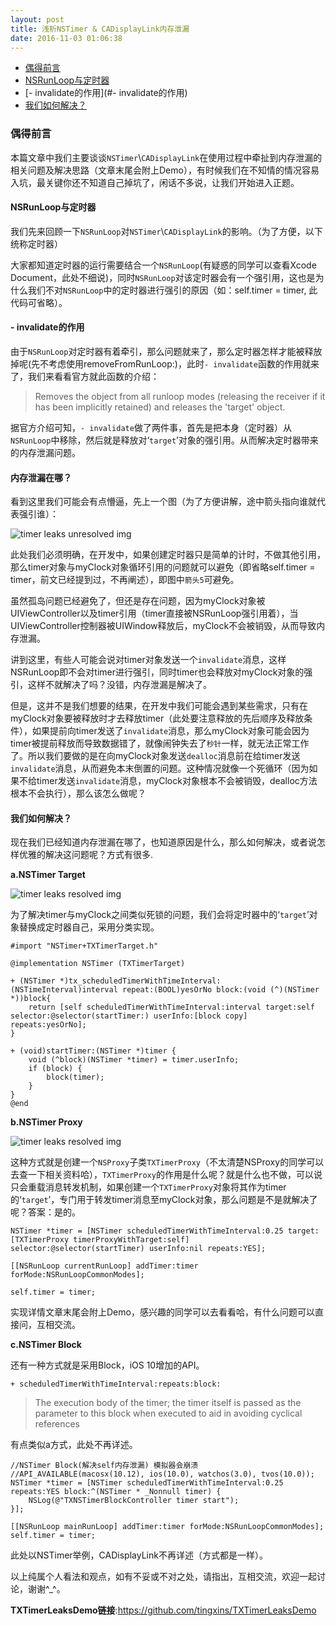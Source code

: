 ```yaml
---
layout: post
title: 浅析NSTimer & CADisplayLink内存泄漏
date: 2016-11-03 01:06:38
---
```


- [偶得前言](#偶得前言)
- [NSRunLoop与定时器](#NSRunLoop与定时器)
- [- invalidate的作用](#- invalidate的作用)
- [我们如何解决？](#我们如何解决？)

### 偶得前言

本篇文章中我们主要谈谈`NSTimer`\\`CADisplayLink`在使用过程中牵扯到内存泄漏的相关问题及解决思路（文章末尾会附上Demo），有时候我们在不知情的情况容易入坑，最关键你还不知道自己掉坑了，闲话不多说，让我们开始进入正题。

#### NSRunLoop与定时器
我们先来回顾一下`NSRunLoop`对`NSTimer`\\`CADisplayLink`的影响。（为了方便，以下统称定时器）

大家都知道定时器的运行需要结合一个`NSRunLoop`(有疑惑的同学可以查看Xcode Document，此处不细说)，同时`NSRunLoop`对该定时器会有一个强引用，这也是为什么我们不对`NSRunLoop`中的定时器进行强引的原因（如：self.timer = timer, 此代码可省略）。

#### - invalidate的作用
由于`NSRunLoop`对定时器有着牵引，那么问题就来了，那么定时器怎样才能被释放掉呢(先不考虑使用removeFromRunLoop:)，此时`- invalidate`函数的作用就来了，我们来看看官方就此函数的介绍：

>Removes the object from all runloop modes (releasing the receiver if it has been implicitly retained) and releases the 'target' object.

据官方介绍可知，`- invalidate`做了两件事，首先是把本身（定时器）从`NSRunLoop`中移除，然后就是释放对‘`target`’对象的强引用。从而解决定时器带来的内存泄漏问题。

#### 内存泄漏在哪？

看到这里我们可能会有点懵逼，先上一个图（为了方便讲解，途中箭头指向谁就代表强引谁）：

![timer leaks unresolved img](/assets/images/2016/timer-leaks-unresolved.jpg)

此处我们必须明确，在开发中，如果创建定时器只是简单的计时，不做其他引用，那么timer对象与myClock对象循环引用的问题就可以避免（即省略self.timer = timer，前文已经提到过，不再阐述），即图中`箭头5`可避免。

虽然孤岛问题已经避免了，但还是存在问题，因为myClock对象被UIViewController以及timer引用（timer直接被NSRunLoop强引用着），当UIViewController控制器被UIWindow释放后，myClock不会被销毁，从而导致内存泄漏。

讲到这里，有些人可能会说对timer对象发送一个`invalidate`消息，这样NSRunLoop即不会对timer进行强引，同时timer也会释放对myClock对象的强引，这样不就解决了吗？没错，内存泄漏是解决了。

但是，这并不是我们想要的结果，在开发中我们可能会遇到某些需求，只有在myClock对象要被释放时才去释放timer（此处要注意释放的先后顺序及释放条件），如果提前向timer发送了`invalidate`消息，那么myClock对象可能会因为timer被提前释放而导致数据错了，就像闹钟失去了`秒针`一样，就无法正常工作了。所以我们要做的是在向myClock对象发送`dealloc`消息前在给timer发送`invalidate`消息，从而避免本末倒置的问题。这种情况就像一个死循环（因为如果不给timer发送`invalidate`消息，myClock对象根本不会被销毁，dealloc方法根本不会执行），那么该怎么做呢？

#### 我们如何解决？

现在我们已经知道内存泄漏在哪了，也知道原因是什么，那么如何解决，或者说怎样优雅的解决这问题呢？方式有很多.

**a.NSTimer Target**

![timer leaks resolved img](/assets/images/2016/timer-leaks-resolved-target.jpg)

为了解决timer与myClock之间类似死锁的问题，我们会将定时器中的‘`target`’对象替换成定时器自己，采用分类实现。

    #import "NSTimer+TXTimerTarget.h"
    
    @implementation NSTimer (TXTimerTarget)
    
    + (NSTimer *)tx_scheduledTimerWithTimeInterval:(NSTimeInterval)interval repeat:(BOOL)yesOrNo block:(void (^)(NSTimer *))block{
        return [self scheduledTimerWithTimeInterval:interval target:self selector:@selector(startTimer:) userInfo:[block copy] repeats:yesOrNo];
    }
    
    + (void)startTimer:(NSTimer *)timer {
        void (^block)(NSTimer *timer) = timer.userInfo;
        if (block) {
            block(timer);
        }
    }
    @end
    
**b.NSTimer Proxy**

![timer leaks resolved img](/assets/images/2016/timer-leaks-resolved-proxy.jpg)


这种方式就是创建一个`NSProxy`子类`TXTimerProxy`（不太清楚NSProxy的同学可以去查一下相关资料哈），`TXTimerProxy`的作用是什么呢？就是什么也不做，可以说只会重载消息转发机制，如果创建一个`TXTimerProxy`对象将其作为timer的‘`target`’，专门用于转发timer消息至myClock对象，那么问题是不是就解决了呢？答案：是的。

    NSTimer *timer = [NSTimer scheduledTimerWithTimeInterval:0.25 target:[TXTimerProxy timerProxyWithTarget:self] selector:@selector(startTimer) userInfo:nil repeats:YES];
    
    [[NSRunLoop currentRunLoop] addTimer:timer forMode:NSRunLoopCommonModes];
    
    self.timer = timer;

实现详情文章末尾会附上Demo，感兴趣的同学可以去看看哈，有什么问题可以直接问，互相交流。

**c.NSTimer Block**

还有一种方式就是采用Block，iOS 10增加的API。

    + scheduledTimerWithTimeInterval:repeats:block:

>The execution body of the timer; the timer itself is passed as the parameter to this block when executed to aid in avoiding cyclical references

有点类似a方式，此处不再详述。

    //NSTimer Block(解决self内存泄漏) 模拟器会崩溃
    //API_AVAILABLE(macosx(10.12), ios(10.0), watchos(3.0), tvos(10.0));
    NSTimer *timer = [NSTimer scheduledTimerWithTimeInterval:0.25 repeats:YES block:^(NSTimer * _Nonnull timer) {
        NSLog(@"TXNSTimerBlockController timer start");
    }];
    
    [[NSRunLoop mainRunLoop] addTimer:timer forMode:NSRunLoopCommonModes];
    self.timer = timer;
    
此处以NSTimer举例，CADisplayLink不再详述（方式都是一样）。

以上纯属个人看法和观点，如有不妥或不对之处，请指出，互相交流，欢迎一起讨论，谢谢^_^。

**TXTimerLeaksDemo链接**:<https://github.com/tingxins/TXTimerLeaksDemo>





